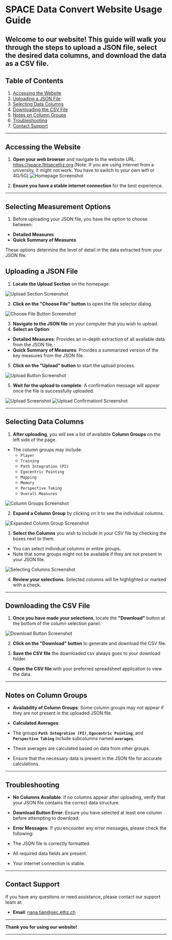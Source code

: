 # SPACE Data Convert Website Usage Guide

Welcome to our website! This guide will walk you through the steps to upload a JSON file, select the desired data columns, and download the data as a CSV file.
---

## Table of Contents

1. [Accessing the Website](#accessing-the-website)
2. [Uploading a JSON File](#uploading-a-json-file)
3. [Selecting Data Columns](#selecting-data-columns)
4. [Downloading the CSV File](#downloading-the-csv-file)
5. [Notes on Column Groups](#notes-on-column-groups)
6. [Troubleshooting](#troubleshooting)
7. [Contact Support](#contact-support)

---

## Accessing the Website

1. **Open your web browser** and navigate to the website URL: https://space.fhtsecethz.org [Note: If you are using internet from a university, it might not work. You have to switch to your own wifi or 4G/5G]
   ![Homepage Screenshot](MainPage.png)

2. **Ensure you have a stable internet connection** for the best experience.

---
## Selecting Measurement Options

1. Before uploading your JSON file, you have the option to choose between:

- **Detailed Measures**
- **Quick Summary of Measures**

These options determine the level of detail in the data extracted from your JSON file.

## Uploading a JSON File

1. **Locate the Upload Section** on the homepage.

![Upload Section Screenshot](UploadFile.png)

2. **Click on the "Choose File" button** to open the file selector dialog.

![Choose File Button Screenshot](UploadFile.png)

3. **Navigate to the JSON file** on your computer that you wish to upload.
4. **Select an Option**:

- **Detailed Measures**: Provides an in-depth extraction of all available data from the JSON file.
- **Quick Summary of Measures**: Provides a summarized version of the key measures from the JSON file.

5. **Click on the "Upload" button** to start the upload process.

![Upload Button Screenshot](ClickButtonForUpload.png)

5. **Wait for the upload to complete**. A confirmation message will appear once the file is successfully uploaded.

![Upload Screenshot](Upload1.png)
![Upload ConfirmationI Screenshot](GetColumns.png)

---

## Selecting Data Columns

1. **After uploading**, you will see a list of available **Column Groups** on the left side of the page.

- The column groups may include:
  - `Player`
  - `Training`
  - `Path Integration (PI)`
  - `Egocentric Pointing`
  - `Mapping`
  - `Memory`
  - `Perspective Taking`
  - `Overall Measures`

![Column Groups Screenshot](SelectColumns.png)

2. **Expand a Column Group** by clicking on it to see the individual columns.

![Expanded Column Group Screenshot](SelectColumns.png)

3. **Select the Columns** you wish to include in your CSV file by checking the boxes next to them.

- You can select individual columns or entire groups.
- Note that some groups might not be available if they are not present in your JSON file.

![Selecting Columns Screenshot](SelectColumns.png)

4. **Review your selections**. Selected columns will be highlighted or marked with a check.

---

## Downloading the CSV File

1. **Once you have made your selections**, locate the **"Download"** button at the bottom of the column selection panel.

![Download Button Screenshot](Download.png)

2. **Click on the "Download" button** to generate and download the CSV file.

3. **Save the CSV file** the downloaded csv always goes to your download folder.

4. **Open the CSV file** with your preferred spreadsheet application to view the data.

---

## Notes on Column Groups

- **Availability of Column Groups**: Some column groups may not appear if they are not present in the uploaded JSON file.

- **Calculated Averages**:

- The groups **`Path Integration (PI)`**, **`Egocentric Pointing`**, and **`Perspective Taking`** include subcolumns named **`averages`**.
- These averages are calculated based on data from other groups.
- Ensure that the necessary data is present in the JSON file for accurate calculations.

---

## Troubleshooting

- **No Columns Available**: If no columns appear after uploading, verify that your JSON file contains the correct data structure.

- **Download Button Error**: Ensure you have selected at least one column before attempting to download.

- **Error Messages**: If you encounter any error messages, please check the following:

- The JSON file is correctly formatted.
- All required data fields are present.
- Your internet connection is stable.

---

## Contact Support

If you have any questions or need assistance, please contact our support team at:

- **Email**: nana.tian@sec.ethz.ch

---

**Thank you for using our website!**

---
